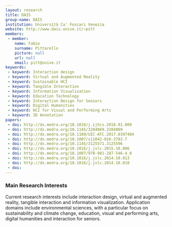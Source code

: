 ```yaml
---
layout: research
title: DAIS
group-name: DAIS
institution: Università Ca' Foscari Venezia
website: http://www.dais.unive.it/~pitt
members: 
 - member: 
    name: Fabio
    surname: Pittarello
    picture: null
    url: null
    email: pitt@unive.it
keywords: 
 - keyword: Interaction design
 - keyword: Virtual and Augmented Reality
 - keyword: Sustainable HCI
 - keyword: Tangible Interaction
 - keyword: Information Visualization
 - keyword: Education Technology
 - keyword: Interaction Design for Seniors
 - keyword: Digital Humanities
 - keyword: HCI for Visual and Performing Arts
 - keyword: 3D Annotation
papers: 
 - doi: http://dx.medra.org/10.1016/j.ijhcs.2018.01.009
 - doi: http://dx.medra.org/10.1145/3284869.3284889
 - doi: http://dx.medra.org/10.1109/UIC-ATC.2017.8397404
 - doi: http://dx.medra.org/10.1007/s11042-016-3782-7
 - doi: http://dx.medra.org/10.1145/3125571.3125596
 - doi: http://dx.medra.org/10.1016/j.jvlc.2015.10.006
 - doi: http://dx.medra.org/10.1007/978-981-287-546-4_8
 - doi: http://dx.medra.org/10.1016/j.jvlc.2014.10.013
 - doi: http://dx.medra.org/10.1016/j.jvlc.2014.10.010
 - doi: 
---
```



### Main Research Interests
Current research interests include interaction design, virtual and augmented reality, tangible interaction and information visualization.
Application domains include environmental sciences, with a particular focus on sustainability and climate change, education, visual and performing arts, digital humanities and interaction for seniors.